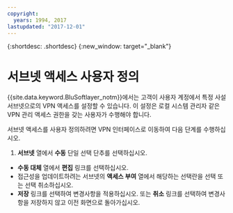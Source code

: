 ```yaml
---
copyright:
  years: 1994, 2017
lastupdated: "2017-12-01"
---
```


{:shortdesc: .shortdesc}
{:new_window: target="_blank"}

# 서브넷 액세스 사용자 정의

{{site.data.keyword.BluSoftlayer_notm}}에서는 고객이 사용자 계정에서 특정 사설 서브넷으로의 VPN 액세스를 설정할 수 있습니다. 이 설정은 로컬 시스템 관리자 같은 VPN 관리 액세스 권한을 갖는 사용자가 수행해야 합니다. 

서브넷 액세스를 사용자 정의하려면 VPN 인터페이스로 이동하여 다음 단계를 수행하십시오. 
1. **서브넷** 열에서 **수동** 단일 선택 단추를 선택하십시오. 
* **수동 대체** 열에서 **편집** 링크를 선택하십시오. 
* 접근성을 업데이트하려는 서브넷의 **액세스 부여** 열에서 해당하는 선택란을 선택 또는 선택 취소하십시오. 
* **저장** 링크를 선택하여 변경사항을 적용하십시오. 또는 **취소** 링크를 선택하여 변경사항을 저장하지 않고 이전 화면으로 돌아가십시오. 
